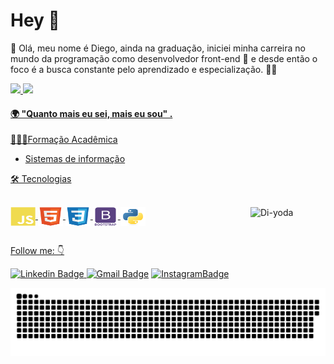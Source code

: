 
# Hey 👋

📌 Olá, meu nome é Diego, ainda na graduação, iniciei minha carreira no mundo da programação como desenvolvedor front-end 🤟 e  desde então o foco é a busca constante pelo aprendizado e especialização. 👨‍💻  

<div>
  <a href="https://github.com/DiMedeiros15">
  <img height="180em" src="https://github-readme-stats.vercel.app/api?username=DiMedeiros15&show_icons=true&theme=dark&include_all_commits=true&count_private=true"/>
  <img height="180em" src="https://github-readme-stats.vercel.app/api/top-langs/?username=DiMedeiros15&layout=compact&langs_count=7&theme=dark"/>
</div>

#### 🌍 "Quanto mais eu sei, mais eu sou" .

🧑🏻‍💻Formação Acadêmica 

- Sistemas de informação  

🛠️ Tecnologias 
  
  <div style="display: inline_block"><br>
  <img align="center" alt="Di-Js" height="30" width="40" src="https://raw.githubusercontent.com/devicons/devicon/master/icons/javascript/javascript-plain.svg">
  <img align="center" alt="Di-HTML" height="30" width="40" src="https://raw.githubusercontent.com/devicons/devicon/master/icons/html5/html5-original.svg">
  <img align="center" alt="Di-CSS" height="30" width="40" src="https://raw.githubusercontent.com/devicons/devicon/master/icons/css3/css3-original.svg">
    <img align="center" alt="Di-boots" height="30" width="40"   src="https://raw.githubusercontent.com/devicons/devicon/9f4f5cdb393299a81125eb5127929ea7bfe42889/icons/bootstrap/bootstrap-plain-wordmark.svg">
  <img align="center" alt="Dia-Python" height="30" width="40" src="https://raw.githubusercontent.com/devicons/devicon/master/icons/python/python-original.svg">
  <img align="right" alt="Di-yoda" height="120" width="120"  src="https://media1.tenor.com/images/961ef03083c7aa6acbd1f045183ef4c3/tenor.gif?itemid=22154796">
</div>

##
  
Follow me: 👇

![Linkedin Badge](https://img.shields.io/badge/-Diego%20Medeiros-blue?style=flat-square&logo=Linkedin&logoColor=white&link=https://www.linkedin.com/in/diego-medeiros-66a504166/)
[![Gmail Badge](https://img.shields.io/badge/-Email-red?style=flat-square&logo=Gmail&logoColor=white&link=mailto:mdeirosdi@gmail.com)](mailto:mdeirosdi@gmail.com) [
![InstagramBadge](https://img.shields.io/badge/-Instagram-purple?style=flat-square&logo=Instagram&logoColor=white&link=https://www.instagram.com/_diimedeiross/)
](https://www.instagram.com/_diimedeiross/)
  
 ![Snake animation](https://github.com/DiMedeiros15/DiMedeiros15/blob/output/github-contribution-grid-snake.svg)
  

